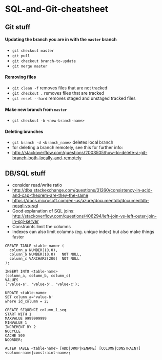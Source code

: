 # SQL-and-Git-cheatsheet

## Git stuff

#### Updating the branch you are in with the `master` branch
* `git checkout master`
* `git pull`
* `git checkout branch-to-update`
* `git merge master`

#### Removing files
* `git clean -f` removes files that are not tracked
* `git checkout .` removes files that are tracked
* `git reset --hard` removes staged and unstaged tracked files

#### Make new branch from `master`
* `git checkout -b <new-branch-name>`

#### Deleting branches
* `git branch -d <branch_name>` deletes local branch
* for deleting a branch remotely, see this for further info:
 * http://stackoverflow.com/questions/2003505/how-to-delete-a-git-branch-both-locally-and-remotely

## DB/SQL stuff

* consider read/write ratio
* http://dba.stackexchange.com/questions/31260/consistency-in-acid-and-cap-theorem-are-they-the-same
* https://docs.microsoft.com/en-us/azure/documentdb/documentdb-nosql-vs-sql
* Good explanation of SQL joins: http://stackoverflow.com/questions/406294/left-join-vs-left-outer-join-in-sql-server
* Constraints limit the columns
* Indexes can also limit columns (eg. unique index) but also make things faster

```
CREATE TABLE <table-name> (
  column_a NUMBER(10,0),
  column_b NUMBER(10,0)   NOT NULL,
  column_c VARCHAR2(200)  NOT NULL
);
```

```
INSERT INTO <table-name>
(column_a, column_b, column_c)
VALUES
('value-a', 'value-b', 'value-c');
```

```
UPDATE <table-name>
SET column_a='value-b'
where id_column = 2;
```

```
CREATE SEQUENCE column_1_seq
START WITH 1
MAXVALUE 9999999999
MINVALUE 1
INCREMENT BY 2
NOCYCLE
CACHE 500
NOORDER;
```

```
ALTER TABLE <table-name> [ADD|DROP|RENAME] [COLUMN|CONSTRAINT] <column-name|constraint-name>;
```

